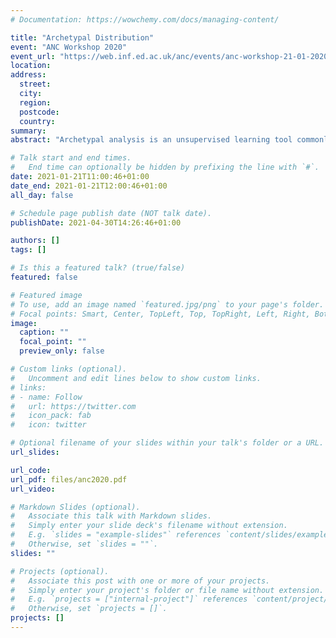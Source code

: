```yaml
---
# Documentation: https://wowchemy.com/docs/managing-content/

title: "Archetypal Distribution"
event: "ANC Workshop 2020"
event_url: "https://web.inf.ed.ac.uk/anc/events/anc-workshop-21-01-2020"
location:
address:
  street:
  city:
  region:
  postcode:
  country:
summary:
abstract: "Archetypal analysis is an unsupervised learning tool commonly used in exploratory data analysis dimensionality reduction interpretation and visualization. We extend this idea to find archetypal distributions given a set of probability distributions. This is useful for example when we report the uncertainty in a measurement alongside the measured value. We propose a principled approach to tackle this situation using partial membership model. We discuss the connection between the proposed approach and existing extensions of archetypal analysis namely probabilistic archetypal analysis kernel archetypal analysis interval archetypal analysis and statistical archetypal analysis and apply this approach to both synthetic and real data to investigate its properties and effectiveness."

# Talk start and end times.
#   End time can optionally be hidden by prefixing the line with `#`.
date: 2021-01-21T11:00:46+01:00
date_end: 2021-01-21T12:00:46+01:00
all_day: false

# Schedule page publish date (NOT talk date).
publishDate: 2021-04-30T14:26:46+01:00

authors: []
tags: []

# Is this a featured talk? (true/false)
featured: false

# Featured image
# To use, add an image named `featured.jpg/png` to your page's folder. 
# Focal points: Smart, Center, TopLeft, Top, TopRight, Left, Right, BottomLeft, Bottom, BottomRight.
image:
  caption: ""
  focal_point: ""
  preview_only: false

# Custom links (optional).
#   Uncomment and edit lines below to show custom links.
# links:
# - name: Follow
#   url: https://twitter.com
#   icon_pack: fab
#   icon: twitter

# Optional filename of your slides within your talk's folder or a URL.
url_slides:

url_code:
url_pdf: files/anc2020.pdf
url_video:

# Markdown Slides (optional).
#   Associate this talk with Markdown slides.
#   Simply enter your slide deck's filename without extension.
#   E.g. `slides = "example-slides"` references `content/slides/example-slides.md`.
#   Otherwise, set `slides = ""`.
slides: ""

# Projects (optional).
#   Associate this post with one or more of your projects.
#   Simply enter your project's folder or file name without extension.
#   E.g. `projects = ["internal-project"]` references `content/project/deep-learning/index.md`.
#   Otherwise, set `projects = []`.
projects: []
---
```

